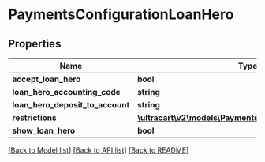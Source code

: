 # PaymentsConfigurationLoanHero

## Properties
Name | Type | Description | Notes
------------ | ------------- | ------------- | -------------
**accept_loan_hero** | **bool** |  | [optional] 
**loan_hero_accounting_code** | **string** |  | [optional] 
**loan_hero_deposit_to_account** | **string** |  | [optional] 
**restrictions** | [**\ultracart\v2\models\PaymentsConfigurationRestrictions**](PaymentsConfigurationRestrictions.md) |  | [optional] 
**show_loan_hero** | **bool** |  | [optional] 

[[Back to Model list]](../README.md#documentation-for-models) [[Back to API list]](../README.md#documentation-for-api-endpoints) [[Back to README]](../README.md)


